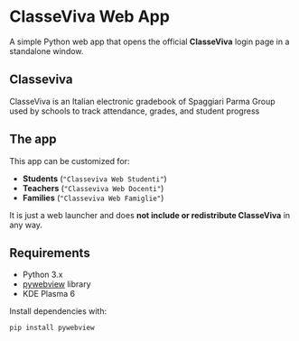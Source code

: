 # ClasseViva Web App

A simple Python web app that opens the official **ClasseViva** login page in a standalone window.

## Classeviva
ClasseViva is an Italian electronic gradebook of Spaggiari Parma Group used by schools to track attendance, grades, and student progress

## The app

This app can be customized for:
- **Students** (`"Classeviva Web Studenti"`)  
- **Teachers** (`"Classeviva Web Docenti"`)  
- **Families** (`"Classeviva Web Famiglie"`)

It is just a web launcher and does **not include or redistribute ClasseViva** in any way.

## Requirements

- Python 3.x
- [pywebview](https://pywebview.flowrl.com/) library
- KDE Plasma 6

Install dependencies with:

```bash
pip install pywebview
